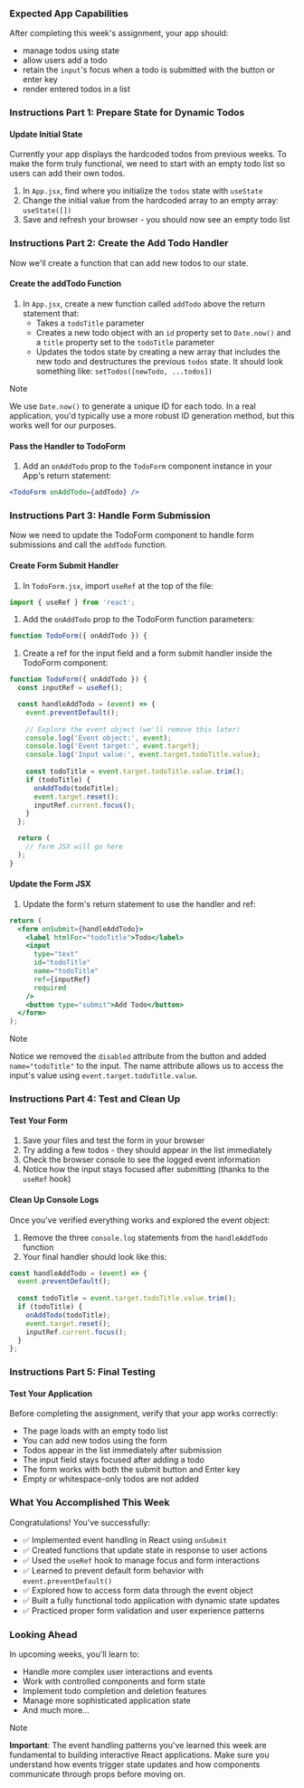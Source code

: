<!-- h1, h2 already used by CTD Learns -->
### Expected App Capabilities

After completing this week's assignment, your app should:

- manage todos using state
- allow users add a todo
- retain the `input`'s focus when a todo is submitted with the button or enter key
- render entered todos in a list

### Instructions Part 1: Prepare State for Dynamic Todos

#### Update Initial State

Currently your app displays the hardcoded todos from previous weeks. To make the form truly functional, we need to start with an empty todo list so users can add their own todos.

1. In `App.jsx`, find where you initialize the `todos` state with `useState`
2. Change the initial value from the hardcoded array to an empty array: `useState([])`
3. Save and refresh your browser - you should now see an empty todo list

### Instructions Part 2: Create the Add Todo Handler

Now we'll create a function that can add new todos to our state.

#### Create the addTodo Function

1. In `App.jsx`, create a new function called `addTodo` above the return statement that:
   - Takes a `todoTitle` parameter
   - Creates a new todo object with an `id` property set to `Date.now()` and a `title` property set to the `todoTitle` parameter
   - Updates the todos state by creating a new array that includes the new todo and destructures the previous `todos` state. It should look something like: `setTodos([newTodo, ...todos])`

> [!note]
> We use `Date.now()` to generate a unique ID for each todo. In a real application, you'd typically use a more robust ID generation method, but this works well for our purposes.

#### Pass the Handler to TodoForm

1. Add an `onAddTodo` prop to the `TodoForm` component instance in your App's return statement:

```jsx
<TodoForm onAddTodo={addTodo} />
```

### Instructions Part 3: Handle Form Submission

Now we need to update the TodoForm component to handle form submissions and call the `addTodo` function.

#### Create Form Submit Handler

1. In `TodoForm.jsx`, import `useRef` at the top of the file:

```jsx
import { useRef } from 'react';
```

1. Add the `onAddTodo` prop to the TodoForm function parameters:

```jsx
function TodoForm({ onAddTodo }) {
```

1. Create a ref for the input field and a form submit handler inside the TodoForm component:

```jsx
function TodoForm({ onAddTodo }) {
  const inputRef = useRef();

  const handleAddTodo = (event) => {
    event.preventDefault();
    
    // Explore the event object (we'll remove this later)
    console.log('Event object:', event);
    console.log('Event target:', event.target);
    console.log('Input value:', event.target.todoTitle.value);
    
    const todoTitle = event.target.todoTitle.value.trim();
    if (todoTitle) {
      onAddTodo(todoTitle);
      event.target.reset();
      inputRef.current.focus();
    }
  };

  return (
    // form JSX will go here
  );
}
```

#### Update the Form JSX

1. Update the form's return statement to use the handler and ref:

```jsx
return (
  <form onSubmit={handleAddTodo}>
    <label htmlFor="todoTitle">Todo</label>
    <input 
      type="text" 
      id="todoTitle" 
      name="todoTitle"
      ref={inputRef}
      required
    />
    <button type="submit">Add Todo</button>
  </form>
);
```

> [!note]
> Notice we removed the `disabled` attribute from the button and added `name="todoTitle"` to the input. The name attribute allows us to access the input's value using `event.target.todoTitle.value`.

### Instructions Part 4: Test and Clean Up

#### Test Your Form

1. Save your files and test the form in your browser
2. Try adding a few todos - they should appear in the list immediately
3. Check the browser console to see the logged event information
4. Notice how the input stays focused after submitting (thanks to the `useRef` hook)

#### Clean Up Console Logs

Once you've verified everything works and explored the event object:

1. Remove the three `console.log` statements from the `handleAddTodo` function
2. Your final handler should look like this:

```jsx
const handleAddTodo = (event) => {
  event.preventDefault();
  
  const todoTitle = event.target.todoTitle.value.trim();
  if (todoTitle) {
    onAddTodo(todoTitle);
    event.target.reset();
    inputRef.current.focus();
  }
};
```

### Instructions Part 5: Final Testing

#### Test Your Application

Before completing the assignment, verify that your app works correctly:

- The page loads with an empty todo list
- You can add new todos using the form
- Todos appear in the list immediately after submission
- The input field stays focused after adding a todo
- The form works with both the submit button and Enter key
- Empty or whitespace-only todos are not added

### What You Accomplished This Week

Congratulations! You've successfully:

- ✅ Implemented event handling in React using `onSubmit`
- ✅ Created functions that update state in response to user actions
- ✅ Used the `useRef` hook to manage focus and form interactions
- ✅ Learned to prevent default form behavior with `event.preventDefault()`
- ✅ Explored how to access form data through the event object
- ✅ Built a fully functional todo application with dynamic state updates
- ✅ Practiced proper form validation and user experience patterns

### Looking Ahead

In upcoming weeks, you'll learn to:

- Handle more complex user interactions and events
- Work with controlled components and form state
- Implement todo completion and deletion features
- Manage more sophisticated application state
- And much more...

> [!note]
> **Important**: The event handling patterns you've learned this week are fundamental to building interactive React applications. Make sure you understand how events trigger state updates and how components communicate through props before moving on.
